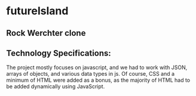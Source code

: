 # futureIsland
## Rock Werchter clone
## Technology Specifications: 
The project mostly focuses on javascript, and we had to work with JSON, arrays of objects, and various data types in js. Of course, CSS and a minimum of HTML were added as a bonus, as the majority of HTML had to be added dynamically using JavaScript.
